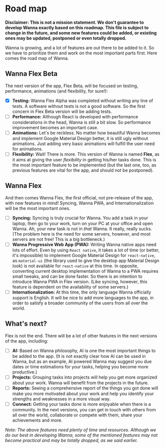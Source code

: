 Road map
====

**Disclaimer: This is not a mission statement. We don't guarantee to develop Wanna exactly based on this roadmap. This file is subject to change in the future, and some new features could be added, or existing ones may be updated, postponed or even totally dropped.**

Wanna is growing, and a lot of features are out there to be added to it. So we have to prioritize them and work on the most important parts first. Here comes the road map of Wanna.

Wanna Flex Beta
----
The next version of the app, Flex Beta, will be focused on testing, performance, animations (and flexibility, for sure!):
- [X] **Testing:** Wanna Flex Alpha was completed without writing any line of tests. A software without tests is not a good software. So the first concern in Flex Beta version will be adding tests.
- [ ] **Performance:** Although React is developed with performance considerations in the head, Wanna is still a bit slow. So performance improvement becomes an important case.
- [ ] **Animations:** Let's be reckless. No matter how beautiful Wanna becomes and implement Google Material Design better, it is still ugly without animations. Just adding very basic animations will fulfill the user need for animations.
- [ ] **Flexibility:** Wait! There is more. This version of Wanna is named **Flex**, as it aims at giving the user *flexibility* in getting his/her tasks done. This is the most important feature to be implemented (but the last one, too, as previous features are vital for the app, and should not be postponed).

Wanna Flex
----
And then comes Wanna Flex, the first official, not pre-release of the app, with new features in mind! Syncing, Wanna PWA, and Internationalization will be the most important ones.
- [ ] **Syncing:** Syncing is truly crucial for Wanna. You add a task in your laptop, then go to your work, turn on your PC at your office and open Wanna. Ah, your new task is not in *that* Wanna. It really, really sucks. (The problem here is the need for some servers, however, and most servers are not free! This is a big bottleneck.)
- [ ] **Wanna Progressive Web App (PWA):** Writing Wanna native apps need lots of effort. Even by using `React native`, it takes a lot of time (or better, it's impossible) to implement Google Material Design for `react-native`, as `material-ui` (the library used to give the desktop app Material Design look) is not available for `react-native` at this time. In opposite, converting current desktop implementation of Wanna to a PWA requires small tweaks, and can be done faster. So there is an intention to introduce Wanna PWA in Flex version. (Like syncing, however, this feature is dependent on the availability of some servers.)
- [ ] **Internationalization:** At this time, the only language Wanna officially support is English. It will be nice to add more languages to the app, in order to satisfy a broader community of the users from all over the world.

What's next?
----
Flex is not the end. There will be a lot of other features in the next versions of the app, including:
- [ ] **AI:** Based on Wanna philosophy, AI is one the most important things to be added to the app. (It is not exactly clear how AI can be used in Wanna, but as an example, AI powered Wanna may suggest you due dates or time estimations for your tasks, helping you become more productive.)
- [ ] **Projects:** Grouping tasks into projects will help you get more organized about your work. Wanna will benefit from the projects in the future.
- [ ] **Reports:** Seeing a comprehensive report of the things you got done will make you more motivated about your work and help you identify your strengths and weaknesses in a more visual way.
- [ ] **Connect:** Getting your tasks done is more enjoyable when there is a community. In the next versions, you can get in touch with others from all over the world, collaborate or compete with them, share your achievements and more.

*Note: The above features need plenty of time and resources. Although we do our best in developing Wanna, some of the mentioned features may not become practical and may be totally dropped, as we said earlier.*
